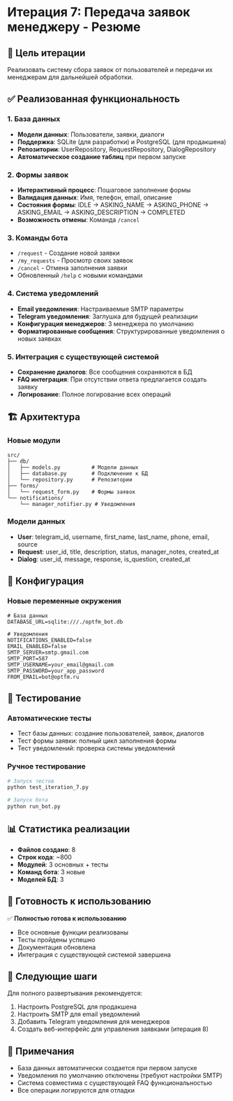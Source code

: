 # Итерация 7: Передача заявок менеджеру - Резюме

## 🎯 Цель итерации
Реализовать систему сбора заявок от пользователей и передачи их менеджерам для дальнейшей обработки.

## ✅ Реализованная функциональность

### 1. База данных
- **Модели данных**: Пользователи, заявки, диалоги
- **Поддержка**: SQLite (для разработки) и PostgreSQL (для продакшена)
- **Репозитории**: UserRepository, RequestRepository, DialogRepository
- **Автоматическое создание таблиц** при первом запуске

### 2. Формы заявок
- **Интерактивный процесс**: Пошаговое заполнение формы
- **Валидация данных**: Имя, телефон, email, описание
- **Состояния формы**: IDLE → ASKING_NAME → ASKING_PHONE → ASKING_EMAIL → ASKING_DESCRIPTION → COMPLETED
- **Возможность отмены**: Команда `/cancel`

### 3. Команды бота
- `/request` - Создание новой заявки
- `/my_requests` - Просмотр своих заявок
- `/cancel` - Отмена заполнения заявки
- Обновленный `/help` с новыми командами

### 4. Система уведомлений
- **Email уведомления**: Настраиваемые SMTP параметры
- **Telegram уведомления**: Заглушка для будущей реализации
- **Конфигурация менеджеров**: 3 менеджера по умолчанию
- **Форматированные сообщения**: Структурированные уведомления о новых заявках

### 5. Интеграция с существующей системой
- **Сохранение диалогов**: Все сообщения сохраняются в БД
- **FAQ интеграция**: При отсутствии ответа предлагается создать заявку
- **Логирование**: Полное логирование всех операций

## 🏗️ Архитектура

### Новые модули
```
src/
├── db/
│   ├── models.py          # Модели данных
│   ├── database.py        # Подключение к БД
│   └── repository.py      # Репозитории
├── forms/
│   └── request_form.py    # Формы заявок
└── notifications/
    └── manager_notifier.py # Уведомления
```

### Модели данных
- **User**: telegram_id, username, first_name, last_name, phone, email, source
- **Request**: user_id, title, description, status, manager_notes, created_at
- **Dialog**: user_id, message, response, is_question, created_at

## 🔧 Конфигурация

### Новые переменные окружения
```env
# База данных
DATABASE_URL=sqlite:///./optfm_bot.db

# Уведомления
NOTIFICATIONS_ENABLED=false
EMAIL_ENABLED=false
SMTP_SERVER=smtp.gmail.com
SMTP_PORT=587
SMTP_USERNAME=your_email@gmail.com
SMTP_PASSWORD=your_app_password
FROM_EMAIL=bot@optfm.ru
```

## 🧪 Тестирование

### Автоматические тесты
- Тест базы данных: создание пользователей, заявок, диалогов
- Тест формы заявки: полный цикл заполнения формы
- Тест уведомлений: проверка системы уведомлений

### Ручное тестирование
```bash
# Запуск тестов
python test_iteration_7.py

# Запуск бота
python run_bot.py
```

## 📊 Статистика реализации

- **Файлов создано**: 8
- **Строк кода**: ~800
- **Модулей**: 3 основных + тесты
- **Команд бота**: 3 новые
- **Моделей БД**: 3

## 🚀 Готовность к использованию

✅ **Полностью готова к использованию**

- Все основные функции реализованы
- Тесты пройдены успешно
- Документация обновлена
- Интеграция с существующей системой завершена

## 🔄 Следующие шаги

Для полного развертывания рекомендуется:
1. Настроить PostgreSQL для продакшена
2. Настроить SMTP для email уведомлений
3. Добавить Telegram уведомления для менеджеров
4. Создать веб-интерфейс для управления заявками (итерация 8)

## 📝 Примечания

- База данных автоматически создается при первом запуске
- Уведомления по умолчанию отключены (требуют настройки SMTP)
- Система совместима с существующей FAQ функциональностью
- Все операции логируются для отладки

